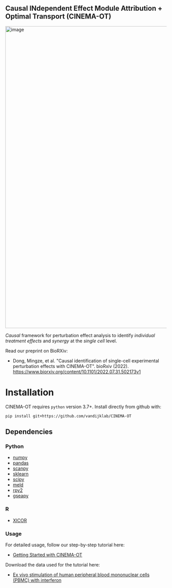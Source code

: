 ## Causal INdependent Effect Module Attribution + Optimal Transport (CINEMA-OT)

<img width="940" alt="image" src="https://user-images.githubusercontent.com/68533876/182231769-72c3395d-acff-4ad3-85ed-e137442ba6f0.png">

*Causal* framework for perturbation effect analysis to identify *individual treatment effects* and *synergy* at the *single cell* level.

Read our preprint on BioRXiv:

- Dong, Mingze, et al. "Causal identification of single-cell experimental perturbation effects with CINEMA-OT". bioRxiv (2022).
https://www.biorxiv.org/content/10.1101/2022.07.31.502173v1

# Installation
CINEMA-OT requires `python` version 3.7+.  Install directly from github with:

    pip install git+https://github.com/vandijklab/CINEMA-OT

## Dependencies
### Python
- [numpy](https://pypi.org/project/numpy/)
- [pandas](https://pypi.org/project/pandas/)
- [scanpy](https://pypi.org/project/scanpy/)
- [sklearn](https://scikit-learn.org/stable/install.html)
- [scipy](https://pypi.org/project/scipy/)
- [meld](https://pypi.org/project/meld/)
- [rpy2](https://pypi.org/project/rpy2/)
- [gseapy](https://pypi.org/project/gseapy/)

### R
- [XICOR](https://cran.r-project.org/web/packages/XICOR/index.html)

### Usage

For detailed usage, follow our step-by-step tutorial here:

- [Getting Started with CINEMA-OT](https://github.com/vandijklab/CINEMA-OT/blob/main/cinemaot_tutorial.ipynb)

Download the data used for the tutorial here:

- [Ex vivo stimulation of human peripheral blood mononuclear cells (PBMC) with interferon](https://drive.google.com/file/d/1A3rNdgfiXFWhCUOoUfJ-AiY7AAOU0Ie3/view?usp=sharing)
